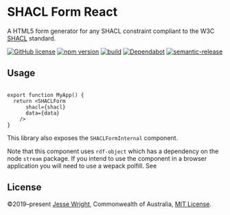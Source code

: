 # SHACL Form React

A HTML5 form generator for any SHACL constraint compliant to the W3C [SHACL](https://www.w3.org/TR/shacl/) standard.


[![GitHub license](https://img.shields.io/github/license/schimatos/shacl-form-react.svg)](https://github.com/schimatos/shacl-form-react/blob/master/LICENSE)
[![npm version](https://img.shields.io/npm/v/shacl-form-react.svg)](https://www.npmjs.com/package/shacl-form-react)
[![build](https://img.shields.io/github/workflow/status/schimatos/shacl-form-react/Node.js%20CI)](https://github.com/schimatos/shacl-form-react/tree/main/)
[![Dependabot](https://badgen.net/badge/Dependabot/enabled/green?icon=dependabot)](https://dependabot.com/)
[![semantic-release](https://img.shields.io/badge/%20%20%F0%9F%93%A6%F0%9F%9A%80-semantic--release-e10079.svg)](https://github.com/semantic-release/semantic-release)

## Usage



```tsx

export function MyApp() {
  return <SHACLForm
      shacl={shacl}
      data={data}
    />
}
```

This library also exposes the `SHACLFormInternal` component.

Note that this component uses `rdf-object` which has a dependency on the node `stream` package. If you intend to use the component in a browser application you will need to use a wepack polfill. See

## License
©2019–present
[Jesse Wright](https://github.com/jeswr), Commonwealth of Australia,
[MIT License](https://github.com/jeswr/useState/blob/master/LICENSE).

